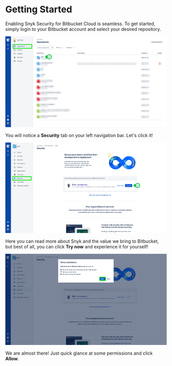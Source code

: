 # Getting Started

Enabling Snyk Security for Bitbucket Cloud is seamless. To get started, simply login to your Bitbucket account and select your desired repository.

![](../../../.gitbook/assets/snyk-sec-01.png)

You will notice a **Security** tab on your left navigation bar. Let's click it!

![](../../../.gitbook/assets/snyk-sec-02.png)

Here you can read more about Snyk and the value we bring to Bitbucket, but best of all, you can click **Try now** and experience it for yourself!

![](../../../.gitbook/assets/snyk-sec-03.png)

We are almost there! Just quick glance at some permissions and click **Allow**.

